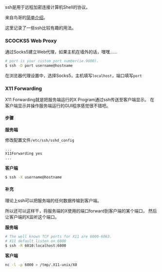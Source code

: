 ssh是用于远程加密连接计算机Shell的协议。

来自鸟哥的[简单介绍](http://vbird.dic.ksu.edu.tw/linux_server/0310telnetssh_2.php)。

这里记录了一些ssh比较有趣的用法。

### SCOCKS5 Web Proxy

通过Socks5建立Web代理，如果主机在墙外的话，嘿嘿……

```bash
# port is your custom port number(ie.9000).
$ ssh -D port username@hostname
```

在浏览器代理设置中，选择Socks5，主机填写`localhost`，端口填写`port`

### X11 Forwarding

X11 Forwarding就是把服务端运行的X Program通过ssh传送至客户端显示。
在客户端显示并操作服务端运行的GUI程序感觉很不错吧。

#### 步骤

__服务端__

修改配置文件`/etc/ssh/sshd_config`

```bash
...
X11Forwarding yes
...
```

__客户端__

```bash
$ ssh -X username@hostname
```

#### 补充

理论上ssh可以把服务端的任何数据传输到客户端。

所以还可以这样干，将服务端的X使用的端口forward到客户端的某个端口，
然后让客户端的X监听这个端口。

__服务端__

```bash
# The well known TCP ports for X11 are 6000-6063.
# X11 default listen on 6000
$ ssh -R 6010:localhost:6000
```

__客户端__

```bash
nc -l -p 6000 > /tmp/.X11-unix/X0
```
